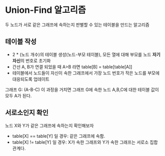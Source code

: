 # Union-Find 알고리즘
두 노드가 서로 같은 그래프에 속하는지 판별할 수 있는 테이블을 만드는 알고리즘

## 테이블 작성
- 2 * (노드 개수)의 테이블 생성(노드-부모 테이블), 모든 열에 대해 부모를 노드 **자기 자신**의 번호로 초기화
- 간선 A, B가 연결 되었을 때 A>B 라면 table[B] = table[table[A]]
- 테이블에서 노드들이 자신이 속한 그래프에서 가장 노드 번호가 작은 노드를 부모에 대응되도록 업데이트


그래프 G: (A-B-C)
이 과정을 거치면 그래프 G에 속한 노드 A,B,C에 대한 테이블 값이 모두 A가 된다.

## 서로소인지 확인
노드 X와 Y가 같은 그래프에 속하는지 확인해보자
- table[X] == table[Y] 일 경우: 같은 그래프에 속함.  
- table[X] != table[Y] 일 경우: X가 속한 그래프와 Y가 속한 그래프는 서로소 집합 관계다.
